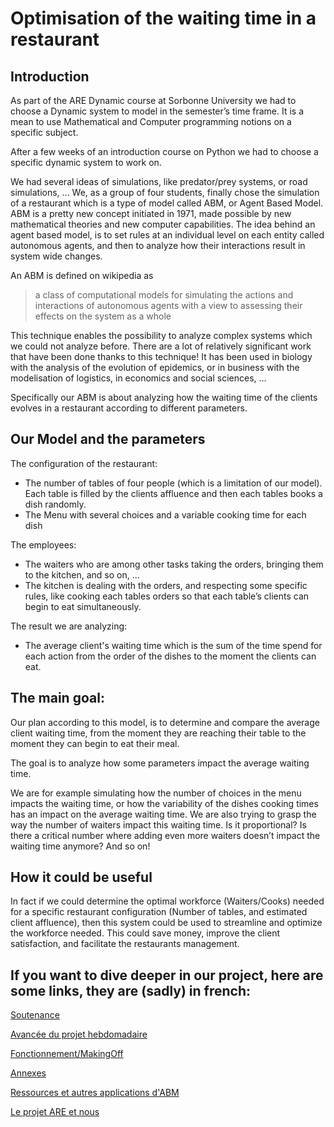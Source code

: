 # Optimisation of the waiting time in a restaurant

## Introduction

As part of the ARE Dynamic course at Sorbonne University we had to choose a Dynamic system to model in the semester’s time frame. It is a mean to use Mathematical and Computer programming notions on a specific subject.

After a few weeks of an introduction course on Python we had to choose a specific dynamic system to work on.

We had several ideas of simulations, like predator/prey systems, or road simulations, ...
We, as a group of four students, finally chose the simulation of a restaurant which is a type of model called ABM, or Agent Based Model.
ABM is a pretty new concept initiated in 1971, made possible by new mathematical theories and new computer capabilities.
The idea behind an agent based model, is to set rules at an individual level on each entity called autonomous agents, and then to analyze how their interactions result in system wide changes.

An ABM is defined on wikipedia as 

> a class of computational models for simulating the actions and interactions of autonomous agents with a view to assessing their effects on the system as a whole

This technique enables the possibility to analyze complex systems which we could not analyze before.
There are a lot of relatively significant work that have been done thanks to this technique! 
It has been used in biology with the analysis of the evolution of epidemics, or in business with the modelisation of logistics, in economics and social sciences, …

Specifically our ABM is about analyzing how the waiting time of the clients evolves in a restaurant according to different parameters. 

## Our Model and the parameters

The configuration of the restaurant:

- The number of tables of four people (which is a limitation of our model). Each table is filled by the clients affluence and then each tables books a dish randomly.
- The Menu with several choices and a variable cooking time for each dish

The employees:

- The waiters who are among other tasks taking the orders, bringing them to the kitchen, and so on, ...
- The kitchen is dealing with the orders, and respecting some specific rules, like cooking each tables orders so that each table’s clients can begin to eat simultaneously. 

The result we are analyzing:

- The average client's waiting time which is the sum of the time spend for each action from the order of the dishes to the moment the clients can eat.

## The main goal:

Our plan according to this model, is to determine and compare the average client waiting time, from the moment they are reaching their table to the moment they can begin to eat their meal.

The goal is to analyze how some parameters impact the average waiting time.

We are for example simulating how the number of choices in the menu impacts the waiting time, or how the variability of the dishes cooking times has an impact on the average waiting time.
We are also trying to grasp the way the number of waiters impact this waiting time. Is it proportional? Is there a critical number where adding even more waiters doesn’t impact the waiting time anymore? And so on!

## How it could be useful

In fact if we could determine the optimal workforce (Waiters/Cooks) needed for a specific restaurant configuration (Number of tables, and estimated client affluence), then this system could be used to streamline and optimize the workforce needed. This could save money, improve the client satisfaction, and facilitate the restaurants management.

## If you want to dive deeper in our project, here are some links, they are (sadly) in french:
[Soutenance](soutenance.md)

[Avancée du projet hebdomadaire](Blog.md)

[Fonctionnement/MakingOff](Fonctionnement.md)

[Annexes](Annexes.md)

[Ressources et autres applications d'ABM](ExemplesDocu.md)

[Le projet ARE et nous](Nous.connaitre.ARE.md)
